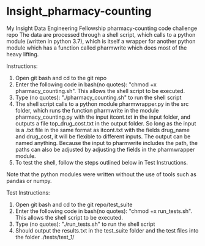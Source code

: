 # Insight_pharmacy-counting
My Insight Data Engineering Fellowship pharmacy-counting code challenge repo
The data are processed through a shell script, which calls to a python module
(written in python 3.7), which is itself a wrapper for another python module 
which has a function called pharmwrite which does most of the heavy lifting.

Instructions:
1. Open git bash and cd to the git repo
2. Enter the following code in bash(no quotes): "chmod +x pharmacy_counting.sh".
   This allows the shell script to be executed.
3. Type (no quotes): "./pharmacy_counting.sh" to run the shell script
4. The shell script calls to a python module pharmwrapper.py in the src folder, which
   runs the function pharmwrite in the module pharmacy_counting.py with the input 
   itcont.txt in the input folder, and outputs a file top_drug_cost.txt in the output
   folder. So long as the input is a .txt file in the same format as itcont.txt with the fields 
   drug_name and drug_cost, it will be flexible to different inputs. The output can be named anything.
   Because the input to pharmwrite includes the path, the paths can also be adjusted by adjusting the 
   fields in the pharmwrapper module.
5. To test the shell, follow the steps outlined below in Test Instructions.

Note that the python modules were written without the use of tools such as 
pandas or numpy.

Test Instructions:
1. Open git bash and cd to the git repo/test_suite
2. Enter the following code in bash(no quotes): "chmod +x run_tests.sh".
   This allows the shell script to be executed.
3. Type (no quotes): "./run_tests.sh" to run the shell script
4. Should output the results.txt in the test_suite folder and the test files into 
   the folder ./tests/test_1/

